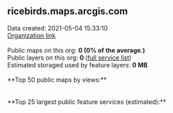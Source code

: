 <h2>ricebirds.maps.arcgis.com</h2> Data created: 2021-05-04 15:33:10 <br /><a target='new' href='https://ricebirds.maps.arcgis.com'>Organization link</a><br /><br />Public maps on this org: <b>0 (0% of the average.)</b><br />Public layers on this org: <b>0 </b>(<a target='new' href='https://services.arcgis.com/WCNiNFqdjB2ObtD0/ArcGIS/rest/services'>full service list</a>)<br />Estimated storaged used by feature layers: <b>0 MB</b><br /><br />**Top 50 public maps by views:**<br /><br /><br />**Top 25 largest public feature services (estimated):**<br />